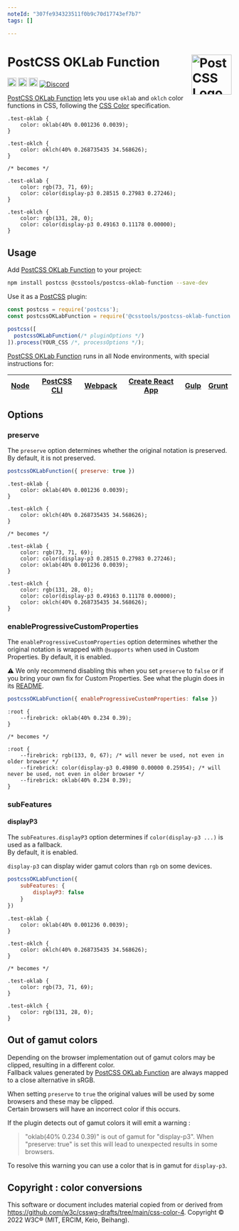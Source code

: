 ```yaml
---
noteId: "307fe934323511f0b9c70d17743ef7b7"
tags: []

---
```


# PostCSS OKLab Function [<img src="https://postcss.github.io/postcss/logo.svg" alt="PostCSS Logo" width="90" height="90" align="right">][postcss]

[<img alt="npm version" src="https://img.shields.io/npm/v/@csstools/postcss-oklab-function.svg" height="20">][npm-url]
[<img alt="CSS Standard Status" src="https://cssdb.org/images/badges/oklab-function.svg" height="20">][css-url]
[<img alt="Build Status" src="https://github.com/csstools/postcss-plugins/workflows/test/badge.svg" height="20">][cli-url]
[<img alt="Discord" src="https://shields.io/badge/Discord-5865F2?logo=discord&logoColor=white">][discord]

[PostCSS OKLab Function] lets you use `oklab` and `oklch` color functions in
CSS, following the [CSS Color] specification.

```pcss
.test-oklab {
	color: oklab(40% 0.001236 0.0039);
}

.test-oklch {
	color: oklch(40% 0.268735435 34.568626);
}

/* becomes */

.test-oklab {
	color: rgb(73, 71, 69);
	color: color(display-p3 0.28515 0.27983 0.27246);
}

.test-oklch {
	color: rgb(131, 28, 0);
	color: color(display-p3 0.49163 0.11178 0.00000);
}
```

## Usage

Add [PostCSS OKLab Function] to your project:

```bash
npm install postcss @csstools/postcss-oklab-function --save-dev
```

Use it as a [PostCSS] plugin:

```js
const postcss = require('postcss');
const postcssOKLabFunction = require('@csstools/postcss-oklab-function');

postcss([
  postcssOKLabFunction(/* pluginOptions */)
]).process(YOUR_CSS /*, processOptions */);
```

[PostCSS OKLab Function] runs in all Node environments, with special
instructions for:

| [Node](INSTALL.md#node) | [PostCSS CLI](INSTALL.md#postcss-cli) | [Webpack](INSTALL.md#webpack) | [Create React App](INSTALL.md#create-react-app) | [Gulp](INSTALL.md#gulp) | [Grunt](INSTALL.md#grunt) |
| --- | --- | --- | --- | --- | --- |

## Options

### preserve

The `preserve` option determines whether the original notation
is preserved. By default, it is not preserved.

```js
postcssOKLabFunction({ preserve: true })
```

```pcss
.test-oklab {
	color: oklab(40% 0.001236 0.0039);
}

.test-oklch {
	color: oklch(40% 0.268735435 34.568626);
}

/* becomes */

.test-oklab {
	color: rgb(73, 71, 69);
	color: color(display-p3 0.28515 0.27983 0.27246);
	color: oklab(40% 0.001236 0.0039);
}

.test-oklch {
	color: rgb(131, 28, 0);
	color: color(display-p3 0.49163 0.11178 0.00000);
	color: oklch(40% 0.268735435 34.568626);
}
```

### enableProgressiveCustomProperties

The `enableProgressiveCustomProperties` option determines whether the original notation
is wrapped with `@supports` when used in Custom Properties. By default, it is enabled.

⚠️ We only recommend disabling this when you set `preserve` to `false` or if you bring your own fix for Custom Properties. See what the plugin does in its [README](https://github.com/csstools/postcss-plugins/tree/main/plugins/postcss-progressive-custom-properties#readme).

```js
postcssOKLabFunction({ enableProgressiveCustomProperties: false })
```

```pcss
:root {
	--firebrick: oklab(40% 0.234 0.39);
}

/* becomes */

:root {
	--firebrick: rgb(133, 0, 67); /* will never be used, not even in older browser */
	--firebrick: color(display-p3 0.49890 0.00000 0.25954); /* will never be used, not even in older browser */
	--firebrick: oklab(40% 0.234 0.39);
}
```

### subFeatures

#### displayP3

The `subFeatures.displayP3` option determines if `color(display-p3 ...)` is used as a fallback.<br>
By default, it is enabled.

`display-p3` can display wider gamut colors than `rgb` on some devices.

```js
postcssOKLabFunction({
	subFeatures: {
		displayP3: false
	}
})
```

```pcss
.test-oklab {
	color: oklab(40% 0.001236 0.0039);
}

.test-oklch {
	color: oklch(40% 0.268735435 34.568626);
}

/* becomes */

.test-oklab {
	color: rgb(73, 71, 69);
}

.test-oklch {
	color: rgb(131, 28, 0);
}
```

## Out of gamut colors

Depending on the browser implementation out of gamut colors may be clipped, resulting in a different color.<br>
Fallback values generated by [PostCSS OKLab Function] are always mapped to a close alternative in sRGB.

When setting `preserve` to `true` the original values will be used by some browsers and these may be clipped.<br>
Certain browsers will have an incorrect color if this occurs.

If the plugin detects out of gamut colors it will emit a warning :

> "oklab(40% 0.234 0.39)" is out of gamut for "display-p3". When "preserve: true" is set this will lead to unexpected results in some browsers.

To resolve this warning you can use a color that is in gamut for `display-p3`.

## Copyright : color conversions

This software or document includes material copied from or derived from https://github.com/w3c/csswg-drafts/tree/main/css-color-4. Copyright © 2022 W3C® (MIT, ERCIM, Keio, Beihang).

[cli-url]: https://github.com/csstools/postcss-plugins/actions/workflows/test.yml?query=workflow/test
[css-url]: https://cssdb.org/#oklab-function
[discord]: https://discord.gg/bUadyRwkJS
[npm-url]: https://www.npmjs.com/package/@csstools/postcss-oklab-function

[CSS Color]: https://www.w3.org/TR/css-color-4/#specifying-oklab-oklch
[Gulp PostCSS]: https://github.com/postcss/gulp-postcss
[Grunt PostCSS]: https://github.com/nDmitry/grunt-postcss
[PostCSS]: https://github.com/postcss/postcss
[PostCSS Loader]: https://github.com/postcss/postcss-loader
[PostCSS OKLab Function]: https://github.com/csstools/postcss-plugins/tree/main/plugins/postcss-oklab-function
